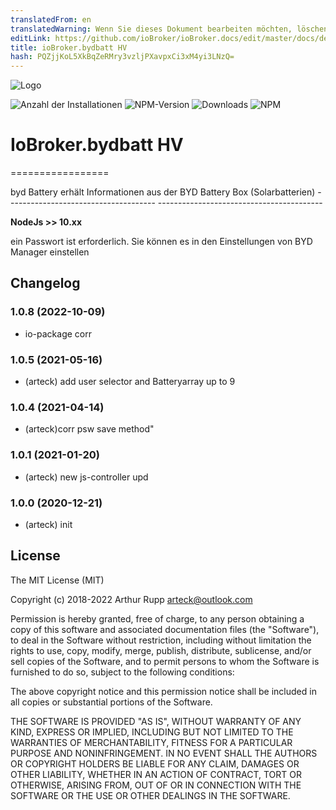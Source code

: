 ```yaml
---
translatedFrom: en
translatedWarning: Wenn Sie dieses Dokument bearbeiten möchten, löschen Sie bitte das Feld "translationsFrom". Andernfalls wird dieses Dokument automatisch erneut übersetzt
editLink: https://github.com/ioBroker/ioBroker.docs/edit/master/docs/de/adapterref/iobroker.bydbatt/README.md
title: ioBroker.bydbatt HV
hash: PQZjjKoL5XkBqZeRMry3vzljPXavpxCi3xM4yi3LNzQ=
---
```

![Logo](../../../en/adapterref/iobroker.bydbatt/admin/byd-batterybox.png)

![Anzahl der Installationen](http://iobroker.live/badges/bydbatt-stable.svg)
![NPM-Version](http://img.shields.io/npm/v/iobroker.bydbatt.svg)
![Downloads](https://img.shields.io/npm/dm/iobroker.bydbatt.svg)
![NPM](https://nodei.co/npm/iobroker.bydbatt.png?downloads=true)

# IoBroker.bydbatt HV
=================

byd Battery erhält Informationen aus der BYD Battery Box (Solarbatterien) ------------------------------------- -----------------------------------------

<b>NodeJs &gt;&gt; 10.xx</b>

ein Passwort ist erforderlich. Sie können es in den Einstellungen von BYD Manager einstellen

<!-- Platzhalter für die nächste Version (am Zeilenanfang):

### **IN ARBEIT** -->

## Changelog
### 1.0.8 (2022-10-09)
* io-package corr

### 1.0.5  (2021-05-16)
* (arteck) add user selector and Batteryarray up to 9

### 1.0.4  (2021-04-14)
* (arteck)corr psw save method"

### 1.0.1  (2021-01-20)
* (arteck) new js-controller upd

### 1.0.0 (2020-12-21)
* (arteck) init

## License
The MIT License (MIT)

Copyright (c) 2018-2022 Arthur Rupp arteck@outlook.com

Permission is hereby granted, free of charge, to any person obtaining a copy
of this software and associated documentation files (the "Software"), to deal
in the Software without restriction, including without limitation the rights
to use, copy, modify, merge, publish, distribute, sublicense, and/or sell
copies of the Software, and to permit persons to whom the Software is
furnished to do so, subject to the following conditions:

The above copyright notice and this permission notice shall be included in
all copies or substantial portions of the Software.

THE SOFTWARE IS PROVIDED "AS IS", WITHOUT WARRANTY OF ANY KIND, EXPRESS OR
IMPLIED, INCLUDING BUT NOT LIMITED TO THE WARRANTIES OF MERCHANTABILITY,
FITNESS FOR A PARTICULAR PURPOSE AND NONINFRINGEMENT. IN NO EVENT SHALL THE
AUTHORS OR COPYRIGHT HOLDERS BE LIABLE FOR ANY CLAIM, DAMAGES OR OTHER
LIABILITY, WHETHER IN AN ACTION OF CONTRACT, TORT OR OTHERWISE, ARISING FROM,
OUT OF OR IN CONNECTION WITH THE SOFTWARE OR THE USE OR OTHER DEALINGS IN
THE SOFTWARE.
